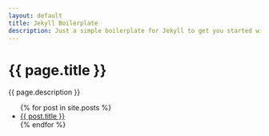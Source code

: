 ```yaml
---
layout: default
title: Jekyll Boilerplate
description: Just a simple boilerplate for Jekyll to get you started with your next project.
---
```


# {{ page.title }}

{{ page.description }}

<ul>
  {% for post in site.posts %}
    <li>
      <a href="{{ post.url }}">{{ post.title }}</a>
    </li>
  {% endfor %}
</ul>

